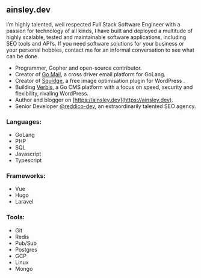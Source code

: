 ## ainsley.dev

I’m highly talented, well respected Full Stack Software Engineer with a passion for technology of all
kinds, I have built and deployed a multitude of highly scalable, tested and maintainable software
applications, including SEO tools and API’s.
If you need software solutions for your business or your personal hobbies, contact me for an
informal conversation to see what can be done.

- Programmer, Gopher and open-source contributor.
- Creator of [Go Mail](https://github.com/ainsleyclark/go-mail), a cross driver email platform for GoLang.
- Creator of [Squidge](https://wordpress.org/plugins/squidge/), a free image optimisation plugin for WordPress . 
- Building [Verbis](https://github.com/verbiscms/verbis/), a Go CMS platform with a focus on speed, security and flexibility, rivaling WordPress.
- Author and blogger on [https://ainsley.dev](https://ainsley.dev).
- Senior Developer [@reddico-dev](https://github.com/reddico-dev), an extraordinarily talented SEO agency.

### Languages:
- GoLang
- PHP
- SQL
- Javascript
- Typescript

### Frameworks:
- Vue
- Hugo
- Laravel

### Tools:
- Git
- Redis
- Pub/Sub
- Postgres
- GCP 
- Linux
- Mongo
